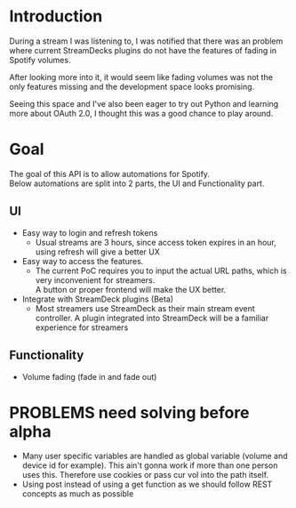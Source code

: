 # Introduction
During a stream I was listening to, I was notified that there was an problem where current StreamDecks plugins do not have the features of fading in Spotify volumes.  

After looking more into it, it would seem like fading volumes was not the only features missing and the development space looks promising.  

Seeing this space and I've also been eager to try out Python and learning more about OAuth 2.0, I thought this was a good chance to play around.

# Goal
The goal of this API is to allow automations for Spotify.  
Below automations are split into 2 parts, the UI and Functionality part.

## UI
- Easy way to login and refresh tokens 
    - Usual streams are 3 hours, since access token expires in an hour, using refresh will give a better UX
- Easy way to access the features.
    - The current PoC requires you to input the actual URL paths, which is very inconvenient for streamers.  
    A button or proper frontend will make the UX better.
- Integrate with StreamDeck plugins (Beta)
    - Most streamers use StreamDeck as their main stream event controller. A plugin integrated into StreamDeck will be a familiar experience for streamers

## Functionality
- Volume fading (fade in and fade out)

# PROBLEMS need solving before alpha
- Many user specific variables are handled as global variable (volume and device id for example). This ain't gonna work if more than one person uses this. Therefore use cookies or pass cur vol into the path itself.
- Using post instead of using a get function as we should follow REST concepts as much as possible
